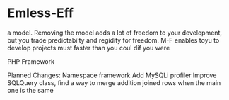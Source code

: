 Emless-Eff
==========
a model. Removing the model adds a lot of freedom to your development, but you trade predictabilty and regidity for freedom. M-F enables toyu to develop projects must faster than you coul dif you were 

PHP Framework

Planned Changes:
	Namespace framework
	Add MySQLi profiler
	Improve SQLQuery class, find a way to merge addition joined rows when the main one is the same
	